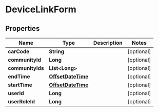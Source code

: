 
# DeviceLinkForm

## Properties
Name | Type | Description | Notes
------------ | ------------- | ------------- | -------------
**carCode** | **String** |  |  [optional]
**communityId** | **Long** |  |  [optional]
**communityIds** | **List&lt;Long&gt;** |  |  [optional]
**endTime** | [**OffsetDateTime**](OffsetDateTime.md) |  |  [optional]
**startTime** | [**OffsetDateTime**](OffsetDateTime.md) |  |  [optional]
**userId** | **Long** |  |  [optional]
**userRoleId** | **Long** |  |  [optional]



